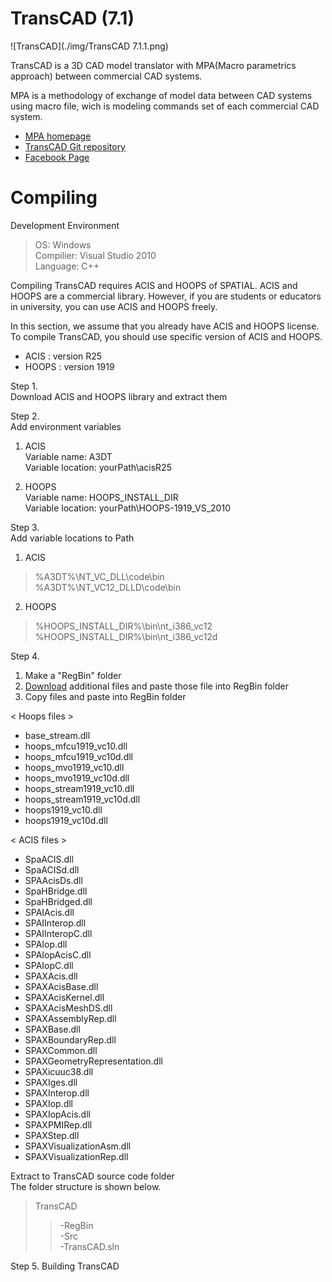 # TransCAD (7.1)
![TransCAD](./img/TransCAD 7.1.1.png)

TransCAD is a 3D CAD model translator with MPA(Macro parametrics approach) between commercial CAD systems.

MPA is a methodology of exchange of model data between CAD systems using macro file, wich is modeling commands set of each commercial CAD system.

* [MPA homepage](http://macro-parametrics.org/)
* [TransCAD Git repository](https://github.com/Macro-parametrics/TransCAD)
* [Facebook Page](https://www.facebook.com/TransCAD.shhan/?view_public_for=100758018211718)

# Compiling
Development Environment
>OS: Windows  
>Compilier: Visual Studio 2010  
>Language: C++  

Compiling TransCAD requires ACIS and HOOPS of SPATIAL.
ACIS and HOOPS are a commercial library. However, if you are students or educators in university, you can use ACIS and HOOPS freely.

In this section, we assume that you already have ACIS and HOOPS license.
To compile TransCAD, you should use specific version of ACIS and HOOPS.
* ACIS : version R25
* HOOPS : version 1919

Step 1.  
Download ACIS and HOOPS library and extract them

Step 2.  
Add environment variables
1. ACIS  
Variable name: A3DT  
Variable location: yourPath\acisR25

2. HOOPS  
Variable name: HOOPS_INSTALL_DIR  
Variable location: yourPath\HOOPS-1919_VS_2010

Step 3.  
Add variable locations to Path  
1. ACIS  
>%A3DT%\NT_VC_DLL\code\bin  
>%A3DT%\NT_VC12_DLLD\code\bin

2. HOOPS  
>%HOOPS_INSTALL_DIR%\bin\nt_i386_vc12  
>%HOOPS_INSTALL_DIR%\bin\nt_i386_vc12d

Step 4.
1. Make a "RegBin" folder
2. [Download](https://drive.google.com/open?id=1yEXusDLMwaO-U15kPTkDjqek3FqyHNJI) additional files and paste those file into RegBin folder
3. Copy files and paste into RegBin folder

< Hoops files >
- base_stream.dll
- hoops_mfcu1919_vc10.dll
- hoops_mfcu1919_vc10d.dll
- hoops_mvo1919_vc10.dll
- hoops_mvo1919_vc10d.dll
- hoops_stream1919_vc10.dll
- hoops_stream1919_vc10d.dll
- hoops1919_vc10.dll
- hoops1919_vc10d.dll

< ACIS files >
- SpaACIS.dll
- SpaACISd.dll
- SPAAcisDs.dll
- SpaHBridge.dll
- SpaHBridged.dll
- SPAIAcis.dll
- SPAIInterop.dll
- SPAIInteropC.dll
- SPAIop.dll
- SPAIopAcisC.dll
- SPAIopC.dll
- SPAXAcis.dll
- SPAXAcisBase.dll
- SPAXAcisKernel.dll
- SPAXAcisMeshDS.dll
- SPAXAssemblyRep.dll
- SPAXBase.dll
- SPAXBoundaryRep.dll
- SPAXCommon.dll
- SPAXGeometryRepresentation.dll
- SPAXicuuc38.dll
- SPAXIges.dll
- SPAXInterop.dll
- SPAXIop.dll
- SPAXIopAcis.dll
- SPAXPMIRep.dll
- SPAXStep.dll
- SPAXVisualizationAsm.dll
- SPAXVisualizationRep.dll


Extract to TransCAD source code folder  
The folder structure is shown below.  
>TransCAD
>>-RegBin  
>>-Src  
>>-TransCAD.sln  

Step 5.
Building TransCAD
